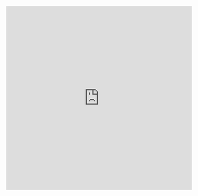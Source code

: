 <iframe src="https://www.geosceneonline.cn/geoscene/apps/storymaps/stories/73d787632cbf4b309e9e78eac5c7bf7a" width="100%" height="500px" frameborder="0" allowfullscreen allow="geolocation"></iframe>
